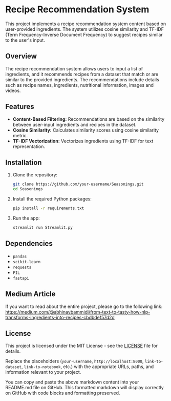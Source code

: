 
# Recipe Recommendation System

This project implements a recipe recommendation system content based on user-provided ingredients. The system utilizes cosine similarity and TF-IDF (Term Frequency-Inverse Document Frequency) to suggest recipes similar to the user's input.

## Overview

The recipe recommendation system allows users to input a list of ingredients, and it recommends recipes from a dataset that match or are similar to the provided ingredients. The recommendations include details such as recipe names, ingredients, nutritional information, images and videos.

## Features

- **Content-Based Filtering:** Recommendations are based on the similarity between user-input ingredients and recipes in the dataset.
- **Cosine Similarity:** Calculates similarity scores using cosine similarity metric.
- **TF-IDF Vectorization:** Vectorizes ingredients using TF-IDF for text representation.

## Installation

1. Clone the repository:
   ```bash
   git clone https://github.com/your-username/Seasonings.git
   cd Seasonings
   ```

2. Install the required Python packages:
   ```bash
   pip install -r requirements.txt
   ```

3. Run the app:
   ```bash
   streamlit run Streamlit.py

## Dependencies

- `pandas`
- `scikit-learn`
- `requests`
- `PIL`
- `fastapi`

## Medium Article
If you want to read about the entire project, please go to the following link:
https://medium.com/@abhinavbammidi/from-text-to-tasty-how-nlp-transforms-ingredients-into-recipes-cbdbdef57d2d

## License

This project is licensed under the MIT License - see the [LICENSE](LICENSE) file for details.

Replace the placeholders (`your-username`, `http://localhost:8000`, `link-to-dataset`, `link-to-notebook`, etc.) with the appropriate URLs, paths, and information relevant to your project.

You can copy and paste the above markdown content into your README.md file on GitHub. This formatted markdown will display correctly on GitHub with code blocks and formatting preserved.
